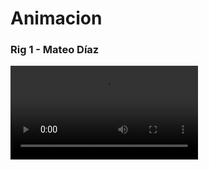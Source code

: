 # Animacion

### Rig 1 - Mateo Díaz 
![video del ejercicio](/src/Assets/Entregas/Mateo/Grabación1.mp4)
